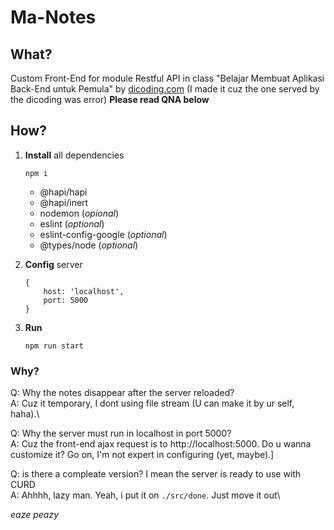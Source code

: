 # Ma-Notes

## What?
Custom Front-End for module Restful API in class "Belajar Membuat Aplikasi Back-End untuk Pemula" by [dicoding.com](https://www.dicoding.com/academies/261) (I made it cuz the one served by the dicoding was error)
**Please read QNA below**

## How?
1. **Install** all dependencies
    ```
    npm i
    ```

    * @hapi/hapi
    * @hapi/inert
    * nodemon (_opional_)
    * eslint (_optional_)
    * eslint-config-google (_optional_)
    * @types/node (_optional_)
2. **Config** server 
    ```
    {
        host: 'localhost',
        port: 5000
    }
    ```
3. **Run**
    ```
    npm run start
    ```

### Why?
Q: Why the notes disappear after the server reloaded?\
A: Cuz it temporary, I dont using file stream (U can make it by ur self, haha).\

Q: Why the server must run in localhost in port 5000?\
A: Cuz the front-end ajax request is to http://localhost:5000. Do u wanna customize it? Go on, I'm not expert in configuring (yet, maybe).]

Q: is there a compleate version? I mean the server is ready to use with CURD\
A: Ahhhh, lazy man. Yeah, i put it on `./src/done`. Just move it out\

_eaze peazy_
